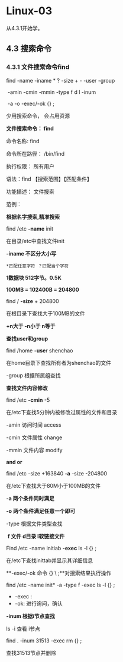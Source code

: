 # Linux-03

从4.3.1开始学。



## 4.3 搜索命令

### 4.3.1 文件搜索命令find

find -name -iname * ? -size + - -user -group

​	-amin -cmin -mmin -type f d l   -inum

​	-a -o				-exec/-ok {} \;

少用搜索命令， 会占用资源

**文件搜索命令： find**

命令名称: find

命令所在路径： /bin/find

执行权限： 所有用户

语法：find 【搜索范围】【匹配条件】

功能描述： 文件搜索

范例：

**根据名字搜索,精准搜索**

find /etc **-name** init

在目录/etc中查找文件init

**-iname 不区分大小写**

`*匹配任意字符 ？匹配当个字符`



**1数据块 512字节。0.5K**

**100MB = 102400B = 204800**

find / **-size** + 204800

在根目录下查找大于100MB的文件

**+n大于 -n小于 n等于**



**查找user和group**

find /home **-use**r shenchao

在home目录下查找所有者为shenchao的文件

-group 根据所属组查找



**查找文件内容修改**

find /etc **-cmin** -5

在/etc下查找5分钟内被修改过属性的文件和目录

-amin 访问时间 access

-cmin 文件属性 change

-mmin 文件内容	modify



**and or**

find /etc -size +163840 **-a** -size -204800

在/etc下查找大于80M小于100MB的文件

**-a 两个条件同时满足**

**-o 两个条件满足任意一个即可**



-type 根据文件类型查找

​	**f 文件 d目录 l软链接文件**



Find /etc -name initiab **-exec** ls -l {} \;

在/etc下查找inittab并显示其详细信息

**-exec/-ok 命令 {} \ ;**对搜索结果执行操作

find /etc -name init* -a -type f -exec ls -l {} \;

- -exec :
- -ok: 进行询问，确认 



**-inum 根据i节点查找**

ls -i 查看 i节点

find . -inum 31513 -exec rm {} \; 

查找31513节点并删除